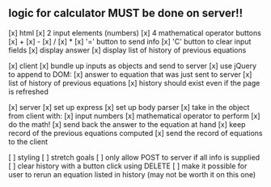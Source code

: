 ## logic for calculator MUST be done on server!! ##

[x] html
  [x] 2 input elements (numbers)
  [x] 4 mathematical operator buttons 
    [x] +
    [x] -
    [x] /
    [x] *
  [x] '=' button to send info
  [x] 'C' button to clear input fields
  [x] display answer
  [x] display list of history of previous equations


[x] client
  [x] bundle up inputs as objects and send to server
  [x] use jQuery to append to DOM:
    [x] answer to equation that was just sent to server
    [x] list of history of previous equations
    [x] history should exist even if the page is refreshed


[x] server
  [x] set up express
  [x] set up body parser
  [x] take in the object from client with:
    [x] input numbers
    [x] mathematical operator to perform
  [x] do the math!
  [x] send back the answer to the equation at hand
  [x] keep record of the previous equations computed
  [x] send the record of equations to the client

[ ] styling
[ ] stretch goals
  [ ] only allow POST to server if all info is supplied
  [ ] clear history with a button click using DELETE
  [ ] make it possible for user to rerun an equation listed in history
      (may not be worth it on this one)




